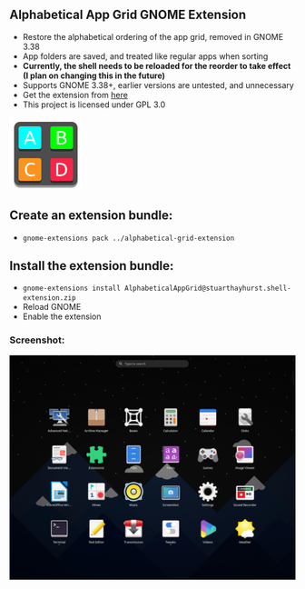 ## Alphabetical App Grid GNOME Extension
  - Restore the alphabetical ordering of the app grid, removed in GNOME 3.38
  - App folders are saved, and treated like regular apps when sorting
  - **Currently, the shell needs to be reloaded for the reorder to take effect (I plan on changing this in the future)**
  - Supports GNOME 3.38+, earlier versions are untested, and unnecessary
  - Get the extension from [here](https://extensions.gnome.org/extension/4269/alphabetical-app-grid/)
  - This project is licensed under GPL 3.0

![Extension](docs/icon.png)
## Create an extension bundle:
  - `gnome-extensions pack ../alphabetical-grid-extension`

## Install the extension bundle:
 - `gnome-extensions install AlphabeticalAppGrid@stuarthayhurst.shell-extension.zip`
 - Reload GNOME
 - Enable the extension

### Screenshot:
![Extension](docs/screenshot.png)
